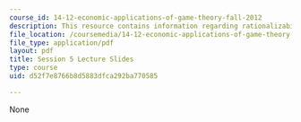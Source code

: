 ```yaml
---
course_id: 14-12-economic-applications-of-game-theory-fall-2012
description: This resource contains information regarding rationalizability.
file_location: /coursemedia/14-12-economic-applications-of-game-theory-fall-2012/d52f7e8766b8d5883dfca292ba770585_MIT14_12F12_slides5.pdf
file_type: application/pdf
layout: pdf
title: Session 5 Lecture Slides
type: course
uid: d52f7e8766b8d5883dfca292ba770585

---
```

None
